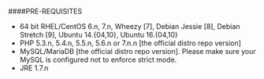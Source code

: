 ####PRE-REQUISITES
* 64 bit RHEL/CentOS 6.n, 7.n, Wheezy [7], Debian Jessie [8], Debian Stretch [9], Ubuntu 14.{04,10}, Ubuntu 16.{04,10}
* PHP 5.3.n, 5.4.n, 5.5.n, 5.6.n or 7.n.n [the official distro repo version]
* MySQL/MariaDB [the official distro repo version]. Please make sure your MySQL is configured not to enforce strict mode.
* JRE 1.7.n
